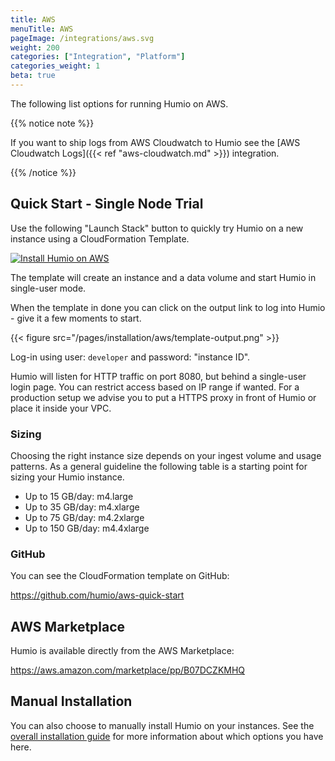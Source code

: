 ```yaml
---
title: AWS
menuTitle: AWS
pageImage: /integrations/aws.svg
weight: 200
categories: ["Integration", "Platform"]
categories_weight: 1
beta: true
---
```


The following list options for running Humio on AWS.

{{% notice note %}}

If you want to ship logs from AWS Cloudwatch to Humio see the [AWS
Cloudwatch Logs]({{< ref "aws-cloudwatch.md" >}}) integration.

{{% /notice %}}

## Quick Start - Single Node Trial
Use the following "Launch Stack" button to quickly try Humio on a new
instance using a CloudFormation Template.

[![Install Humio on AWS](https://s3.amazonaws.com/cloudformation-examples/cloudformation-launch-stack.png "Install Humio on AWS")](https://console.aws.amazon.com/cloudformation/home?#/stacks/new?stackName=Humio&templateURL=https://s3-eu-west-1.amazonaws.com/humio-aws-quick-start/single-server-cloud-formation.json)

The template will create an instance and a data volume and start Humio
in single-user mode.

When the template in done you can click on the output link to log into
Humio - give it a few moments to start.

{{< figure src="/pages/installation/aws/template-output.png" >}}

Log-in using user: `developer` and password: "instance ID".

Humio will listen for HTTP traffic on port 8080, but behind a
single-user login page. You can restrict access based on IP range if
wanted. For a production setup we advise you to put a HTTPS proxy in
front of Humio or place it inside your VPC.

### Sizing

Choosing the right instance size depends on your ingest volume and
usage patterns. As a general guideline the following table is a
starting point for sizing your Humio instance.

- Up to 15 GB/day: m4.large
- Up to 35 GB/day: m4.xlarge
- Up to 75 GB/day: m4.2xlarge
- Up to 150 GB/day: m4.4xlarge

### GitHub

You can see the CloudFormation template on GitHub:

https://github.com/humio/aws-quick-start

## AWS Marketplace

Humio is available directly from the AWS Marketplace:

https://aws.amazon.com/marketplace/pp/B07DCZKMHQ

## Manual Installation

You can also choose to manually install Humio on your instances. See
the [overall installation guide](/installation) for more information
about which options you have here.
